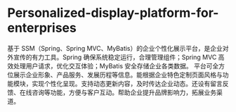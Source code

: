 # Personalized-display-platform-for-enterprises
基于 SSM（Spring、Spring MVC、MyBatis）的企业个性化展示平台，是企业对外宣传的有力工具。Spring 确保系统稳定运行，合理管理组件；Spring MVC 高效处理用户请求，优化交互体验；MyBatis 安全存储企业各类数据。  平台可全方位展示企业形象、产品服务、发展历程等信息。能根据企业特色定制页面风格与功能模块，实现个性化呈现。支持动态更新内容，及时传达企业动态。还设有留言反馈、在线咨询等功能，方便与客户互动。帮助企业提升品牌影响力，拓展业务渠道。 
